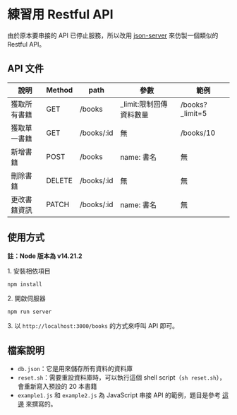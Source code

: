 # 練習用 Restful API

由於原本要串接的 API 已停止服務，所以改用 [json-server](https://github.com/typicode/json-server) 來仿製一個類似的 Restful API。

## API 文件

| 說明         | Method | path       | 參數                     | 範例             |
| ------------ | ------ | ---------- | ------------------------ | ---------------- |
| 獲取所有書籍 | GET    | /books     | \_limit:限制回傳資料數量 | /books?\_limit=5 |
| 獲取單一書籍 | GET    | /books/:id | 無                       | /books/10        |
| 新增書籍     | POST   | /books     | name: 書名               | 無               |
| 刪除書籍     | DELETE | /books/:id | 無                       | 無               |
| 更改書籍資訊 | PATCH  | /books/:id | name: 書名               | 無               |

## 使用方式

**註：Node 版本為 v14.21.2**

1\. 安裝相依項目

```bash
npm install
```

2\. 開啟伺服器

```
npm run server
```

3\. 以 `http://localhost:3000/books` 的方式來呼叫 API 即可。

## 檔案說明

- `db.json`：它是用來儲存所有資料的資料庫
- `reset.sh`：需要重設資料庫時，可以執行這個 shell script（`sh reset.sh`），會重新寫入預設的 20 本書籍
- `example1.js` 和 `example2.js` 為 JavaScript 串接 API 的範例，題目是參考 [這邊](https://github.com/Lidemy/mentor-program-5th/tree/master/homeworks/week4) 來撰寫的。
